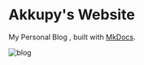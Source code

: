 # Akkupy's Website

My Personal Blog , built with [MkDocs](https://mkdocs.org).

![blog](https://github.com/akkupy/website/assets/69421964/da11b538-bb6e-46d9-8e10-48da3b74ca55)
